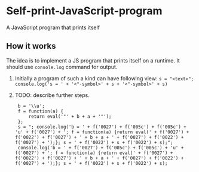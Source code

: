 Self-print-JavaScript-program
=============================

A JavaScript program that prints itself

How it works
------------

The idea is to implement a JS program that prints itself on a runtime. It should use `console.log` command for output.

1. Initially a program of such a kind can have following view: `s = "<text>"; console.log('s = ' + '<"-symbol>' + s + '<"-symbol>' + s)`

2. TODO: describe further steps.

        b = '\\u';
        f = function(a) {
            return eval('"' + b + a + '"');
        };
        s = "; console.log('b = ' + f('0027') + f('005c') + f('005c') + 'u' + f('0027') + '; f = function(a) {return eval(' + f('0027') + f('0022') + f('0027') + ' + b + a + ' + f('0027') + f('0022') + f('0027') + ');}; s = ' + f('0022') + s + f('0022') + s);";
        console.log('b = ' + f('0027') + f('005c') + f('005c') + 'u' + f('0027') + '; f = function(a) {return eval(' + f('0027') + f('0022') + f('0027') + ' + b + a + ' + f('0027') + f('0022') + f('0027') + ');}; s = ' + f('0022') + s + f('0022') + s); 
    
